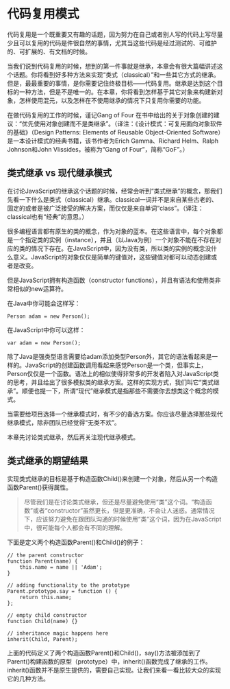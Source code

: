 <a name="a1"></a>
# 代码复用模式

代码复用是一个既重要又有趣的话题，因为努力在自己或者别人写的代码上写尽量少且可以复用的代码是件很自然的事情，尤其当这些代码是经过测试的、可维护的、可扩展的、有文档的时候。

当我们说到代码复用的时候，想到的第一件事就是继承，本章会有很大篇幅讲述这个话题。你将看到好多种方法来实现“类式（classical）”和一些其它方式的继承。但是，最最重要的事情，是你需要记住终极目标——代码复用。继承是达到这个目标的一种方法，但是不是唯一的。在本章，你将看到怎样基于其它对象来构建新对象，怎样使用混元，以及怎样在不使用继承的情况下只复用你需要的功能。

在做代码复用的工作的时候，谨记Gang of Four 在书中给出的关于对象创建的建议：“优先使用对象创建而不是类继承”。（译注：《设计模式：可复用面向对象软件的基础》（Design Patterns: Elements of Reusable Object-Oriented Software）是一本设计模式的经典书籍，该书作者为Erich Gamma、Richard Helm、Ralph Johnson和John Vlissides，被称为“Gang of Four”，简称“GoF”。）


## 类式继承 vs 现代继承模式

在讨论JavaScript的继承这个话题的时候，经常会听到“类式继承”的概念，那我们先看一下什么是类式（classical）继承。classical一词并不是来自某些古老的、固定的或者是被广泛接受的解决方案，而仅仅是来自单词“class”。（译注：classical也有“经典”的意思。）

很多编程语言都有原生的类的概念，作为对象的蓝本。在这些语言中，每个对象都是一个指定类的实例（instance），并且（以Java为例）一个对象不能在不存在对应的类的情况下存在。在JavaScript中，因为没有类，所以类的实例的概念没什么意义。JavaScript的对象仅仅是简单的键值对，这些键值对都可以动态创建或者是改变。

但是JavaScript拥有构造函数（constructor functions），并且有语法和使用类非常相似的new运算符。

在Java中你可能会这样写：

	Person adam = new Person();

在JavaScript中你可以这样：

	var adam = new Person();

除了Java是强类型语言需要给adam添加类型Person外，其它的语法看起来是一样的。JavaScript的创建函数调用看起来感觉Person是一个类，但事实上，Person仅仅是一个函数。语法上的相似使得非常多的开发者陷入对JavaScript类的思考，并且给出了很多模拟类的继承方案。这样的实现方式，我们叫它“类式继承”。顺便也提一下，所谓“现代”继承模式是指那些不需要你去想类这个概念的模式。

当需要给项目选择一个继承模式时，有不少的备选方案。你应该尽量选择那些现代继承模式，除非团队已经觉得“无类不欢”。

本章先讨论类式继承，然后再关注现代继承模式。

## 类式继承的期望结果

实现类式继承的目标是基于构造函数Child()来创建一个对象，然后从另一个构造函数Parent()获得属性。

> 尽管我们是在讨论类式继承，但还是尽量避免使用“类”这个词。“构造函数”或者“constructor”虽然更长，但是更准确，不会让人迷惑。通常情况下，应该努力避免在跟团队沟通的时候使用“类”这个词，因为在JavaScript中，很可能每个人都会有不同的理解。

下面是定义两个构造函数Parent()和Child()的例子：

    // the parent constructor
    function Parent(name) {
        this.name = name || 'Adam';
    }
    
    // adding functionality to the prototype
    Parent.prototype.say = function () {
        return this.name;
    };
    
    // empty child constructor
    function Child(name) {}
    
    // inheritance magic happens here
    inherit(Child, Parent);
    
上面的代码定义了两个构造函数Parent()和Child()，say()方法被添加到了Parent()构建函数的原型（prototype）中，inherit()函数完成了继承的工作。inherit()函数并不是原生提供的，需要自己实现。让我们来看一看比较大众的实现它的几种方法。